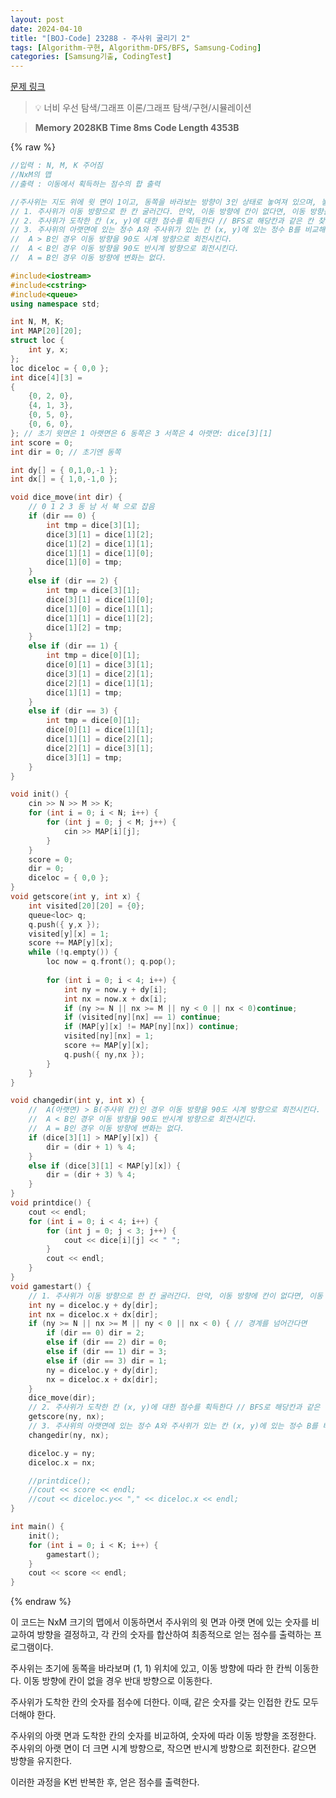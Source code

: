 ```yaml
---
layout: post
date: 2024-04-10
title: "[BOJ-Code] 23288 - 주사위 굴리기 2"
tags: [Algorithm-구현, Algorithm-DFS/BFS, Samsung-Coding]
categories: [Samsung기출, CodingTest]
---
```


[문제 링크](https://www.acmicpc.net/problem/23288)


> 💡 너비 우선 탐색/그래프 이론/그래프 탐색/구현/시뮬레이션


> **Memory   2028KB                                   Time   8ms                               Code Length   4353B**



{% raw %}
```c++
//입력 : N, M, K 주어짐
//NxM의 맵
//출력 : 이동에서 획득하는 점수의 합 출력

//주사위는 지도 위에 윗 면이 1이고, 동쪽을 바라보는 방향이 3인 상태로 놓여져 있으며, 놓여져 있는 곳의 좌표는(1, 1) 이다.지도의 각 칸에도 정수가 하나씩 있다.가장 처음에 주사위의 이동 방향은 동쪽
// 1. 주사위가 이동 방향으로 한 칸 굴러간다. 만약, 이동 방향에 칸이 없다면, 이동 방향을 반대로 한 다음 한 칸 굴러간다
// 2. 주사위가 도착한 칸 (x, y)에 대한 점수를 획득한다 // BFS로 해당칸과 같은 칸 찾고 다 더함.
// 3. 주사위의 아랫면에 있는 정수 A와 주사위가 있는 칸 (x, y)에 있는 정수 B를 비교해 이동 방향을 결정한다
//	A > B인 경우 이동 방향을 90도 시계 방향으로 회전시킨다.
//	A < B인 경우 이동 방향을 90도 반시계 방향으로 회전시킨다.
//	A = B인 경우 이동 방향에 변화는 없다.

#include<iostream>
#include<cstring>
#include<queue>
using namespace std;

int N, M, K;
int MAP[20][20];
struct loc {
	int y, x;
};
loc diceloc = { 0,0 };
int dice[4][3] =
{
	{0, 2, 0},
	{4, 1, 3},
	{0, 5, 0},
	{0, 6, 0},
}; // 초기 윗면은 1 아랫면은 6 동쪽은 3 서쪽은 4 아랫면: dice[3][1]
int score = 0;
int dir = 0; // 초기엔 동쪽

int dy[] = { 0,1,0,-1 };
int dx[] = { 1,0,-1,0 };

void dice_move(int dir) {
	// 0 1 2 3 동 남 서 북 으로 잡음
	if (dir == 0) {
		int tmp = dice[3][1];
		dice[3][1] = dice[1][2];
		dice[1][2] = dice[1][1];
		dice[1][1] = dice[1][0];
		dice[1][0] = tmp;
	}
	else if (dir == 2) {
		int tmp = dice[3][1];
		dice[3][1] = dice[1][0];
		dice[1][0] = dice[1][1];
		dice[1][1] = dice[1][2];
		dice[1][2] = tmp;
	}
	else if (dir == 1) {
		int tmp = dice[0][1];
		dice[0][1] = dice[3][1];
		dice[3][1] = dice[2][1];
		dice[2][1] = dice[1][1];
		dice[1][1] = tmp;
	}
	else if (dir == 3) {
		int tmp = dice[0][1];
		dice[0][1] = dice[1][1];
		dice[1][1] = dice[2][1];
		dice[2][1] = dice[3][1];
		dice[3][1] = tmp;
	}
}

void init() {
	cin >> N >> M >> K;
	for (int i = 0; i < N; i++) {
		for (int j = 0; j < M; j++) {
			cin >> MAP[i][j];
		}
	}
	score = 0;
	dir = 0;
	diceloc = { 0,0 };
}
void getscore(int y, int x) {
	int visited[20][20] = {0};
	queue<loc> q;
	q.push({ y,x });
	visited[y][x] = 1;
	score += MAP[y][x];
	while (!q.empty()) {
		loc now = q.front(); q.pop();
		
		for (int i = 0; i < 4; i++) {
			int ny = now.y + dy[i];
			int nx = now.x + dx[i];
			if (ny >= N || nx >= M || ny < 0 || nx < 0)continue;
			if (visited[ny][nx] == 1) continue;
			if (MAP[y][x] != MAP[ny][nx]) continue;
			visited[ny][nx] = 1;
			score += MAP[y][x];
			q.push({ ny,nx });
		}
	}
}

void changedir(int y, int x) {
	//	A(아랫면) > B(주사위 칸)인 경우 이동 방향을 90도 시계 방향으로 회전시킨다.
	//	A < B인 경우 이동 방향을 90도 반시계 방향으로 회전시킨다.
	//	A = B인 경우 이동 방향에 변화는 없다.
	if (dice[3][1] > MAP[y][x]) {
		dir = (dir + 1) % 4;
	}
	else if (dice[3][1] < MAP[y][x]) {
		dir = (dir + 3) % 4;
	}
}
void printdice() {
	cout << endl;
	for (int i = 0; i < 4; i++) {
		for (int j = 0; j < 3; j++) {
			cout << dice[i][j] << " ";
		}
		cout << endl;
	}
}
void gamestart() {
	// 1. 주사위가 이동 방향으로 한 칸 굴러간다. 만약, 이동 방향에 칸이 없다면, 이동 방향을 반대로 한 다음 한 칸 굴러간다
	int ny = diceloc.y + dy[dir];
	int nx = diceloc.x + dx[dir];
	if (ny >= N || nx >= M || ny < 0 || nx < 0) { // 경계를 넘어간다면
		if (dir == 0) dir = 2;
		else if (dir == 2) dir = 0;
		else if (dir == 1) dir = 3;
		else if (dir == 3) dir = 1;
		ny = diceloc.y + dy[dir];
		nx = diceloc.x + dx[dir];
	}
	dice_move(dir);
	// 2. 주사위가 도착한 칸 (x, y)에 대한 점수를 획득한다 // BFS로 해당칸과 같은 칸 찾고 다 더함.
	getscore(ny, nx);
	// 3. 주사위의 아랫면에 있는 정수 A와 주사위가 있는 칸 (x, y)에 있는 정수 B를 비교해 이동 방향을 결정한다
	changedir(ny, nx);

	diceloc.y = ny;
	diceloc.x = nx;

	//printdice();
	//cout << score << endl;
	//cout << diceloc.y<< "," << diceloc.x << endl;
}

int main() {
	init();
	for (int i = 0; i < K; i++) {
		gamestart();
	}
	cout << score << endl;
}
```
{% endraw %}



이 코드는 NxM 크기의 맵에서 이동하면서 주사위의 윗 면과 아랫 면에 있는 숫자를 비교하여 방향을 결정하고, 각 칸의 숫자를 합산하여 최종적으로 얻는 점수를 출력하는 프로그램이다.

주사위는 초기에 동쪽을 바라보며 (1, 1) 위치에 있고, 이동 방향에 따라 한 칸씩 이동한다. 이동 방향에 칸이 없을 경우 반대 방향으로 이동한다.

주사위가 도착한 칸의 숫자를 점수에 더한다. 이때, 같은 숫자를 갖는 인접한 칸도 모두 더해야 한다.

주사위의 아랫 면과 도착한 칸의 숫자를 비교하여, 숫자에 따라 이동 방향을 조정한다. 주사위의 아랫 면이 더 크면 시계 방향으로, 작으면 반시계 방향으로 회전한다. 같으면 방향을 유지한다.

이러한 과정을 K번 반복한 후, 얻은 점수를 출력한다.

